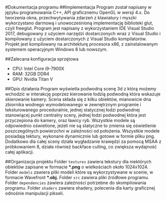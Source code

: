 #Dokumentacja programu
##Implementacja
Program został napisany w języku programowania C++, API graficznemu OpenGL w wersji 4.x. Do tworzenia okna, przechwytywania zdarzeń z klawiatury i myszki wykorzystano darmową i unowocześnioną implementację biblioteki glut, czyli freeglut. Program jest napisany z wykorzystaniem IDE Visual Studio 2017, debugowany z użyciem narzędzi dostarczonych wraz z Visual Studio i kompilowany z użyciem dostarczonych z Visual Studio kompilatorów. Projekt jest kompilowany na architekturę procesora x86, z zainstalowanym systemem operacyjnym Windows 8 lub nowszym.

##Zalecana konfiguracja sprzętowa 
 - CPU: Intel Core i9-7900X
 - RAM: 32GB DDR4
 - GPU: Nvidia Titan V

##Opis działania
Program wyświetla podwodną scenę 3d z którą możemy wchodzić w interakcję poprzez kierowanie łodzią podwodną która wskazuje skierowanie kamery. Scena składa się z kilku obiektów, mianowicie dna zbiornika wodnego wymodelowanego w zewnętrznym programie i teksturowanego proceduralnie, jednej statycznej łodzi podwodnej stanowiącej punkt centralny sceny, jednej łodzi podwodnej która jest przyczepiona do kamery, oraz ławicy ryb. Wszystkie modele są odpowiednio oświetlone, jeżeli nie są statyczne to zmienia się oświetlenie poszczególnych powierzchni w zależności od położenia. Wszystkie modele posiadają tektury, wykonane dynamicznie lub gotowe w formie pliku png. Dodatkowo dla całej sceny działa wygładzanie krawędzi za pomocą MSAA z próbkowaniem 8, działa również backface culling, co zwiększa wydajność całej aplikacji.

##Organizacja projektu
Folder `textures` zawiera tekstury dla niektórych obiektów zapisane w formacie **\*.png** o wielkościach około 1024x1024.
Folder `models` zawiera pliki modeli które są wykorzystywane w scenie, w formacie Wavefront **\*.obj.**
Folder `src` zawiera pliki źródłowe programu.
Folder `dependencies` zawiera zależności potrzebne do skompilowania programu.
Folder `shaders` zawiera shadery, polecenia dla karty graficznej odnośnie manipulacji pikseli.
